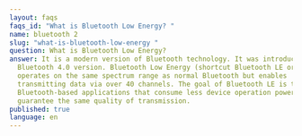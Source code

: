 ```yaml
---
layout: faqs
faqs_id: "What is Bluetooth Low Energy? "
name: bluetooth 2
slug: "what-is-bluetooth-low-energy "
question: What is Bluetooth Low Energy?
answer: It is a modern version of Bluetooth technology. It was introduced in
  Bluetooth 4.0 version. Bluetooth Low Energy (shortcut Bluetooth LE or BLE)
  operates on the same spectrum range as normal Bluetooth but enables
  transmitting data via over 40 channels. The goal of Bluetooth LE is to develop
  Bluetooth-based applications that consume less device operation power and
  guarantee the same quality of transmission.
published: true
language: en
---
```

